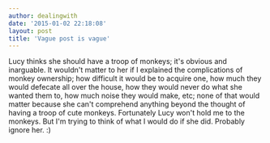 ```yaml
---
author: dealingwith
date: '2015-01-02 22:18:08'
layout: post
title: 'Vague post is vague'
---
```


Lucy thinks she should have a troop of monkeys; it's obvious and inarguable. It wouldn't matter to her if I explained the complications of monkey ownership; how difficult it would be to acquire one, how much they would defecate all over the house, how they would never do what she wanted them to, how much noise they would make, etc; none of that would matter because she can't comprehend anything beyond the thought of having a troop of cute monkeys. Fortunately Lucy won't hold me to the monkeys. But I'm trying to think of what I would do if she did. Probably ignore her. :)
